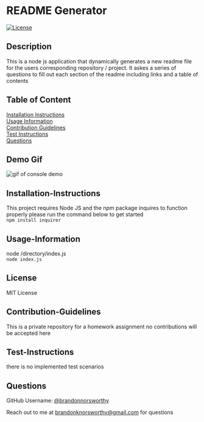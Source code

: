 # README Generator
  
  [![License](https://img.shields.io/badge/License-MIT-yellow.svg)](https://opensource.org/licenses/MIT)
  
  ## Description
  
  This is a node js application that dynamically generates a new readme file for the users corresponding repository / project. It askes a series of questions to fill out each section of the readme including links and a table of contents
  
  ## Table of Content
  
  [Installation Instructions](#installation-instructions)  
  [Usage Information](#usage-information)  
  [Contribution Guidelines](#contribution-guidelines)  
  [Test Instructions](#test-instructions)  
  [Questions](#questions)  
  
  ## Demo Gif
  
  ![gif of console demo](/assets/desktop_demo.gif)

  ## Installation-Instructions
  
  This project requires Node JS and the npm package inquires to function properly please run the command below to get started  
  ```npm install inquirer```
  
  ## Usage-Information
  
  node /directory/index.js  
  ```node index.js```
  
  ## License
  
  MIT License
  
  ## Contribution-Guidelines
  
  This is a private repository for a homework assignment no contributions will be accepted here
  
  ## Test-Instructions
  
  there is no implemented test scenarios
  
  ## Questions
  
  GitHub Username: [@brandonnorsworthy](https://github.com/brandonnorsworthy)
  
  Reach out to me at [brandonknorsworthy@gmail.com](mailto:brandonknorsworthy@gmail.com) for questions
  
